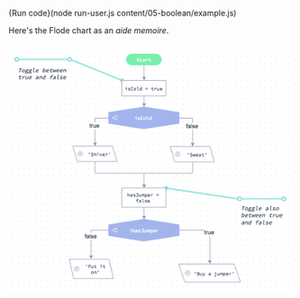 {Run code}(node run-user.js content/05-boolean/example.js)

Here's the Flode chart as an *aide memoire*.

![](content/05-boolean/example.png)

